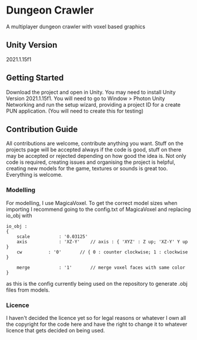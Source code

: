 # Dungeon Crawler
 A multiplayer dungeon crawler with voxel based graphics

## Unity Version
2021.1.15f1

## Getting Started
Download the project and open in Unity. You may need to install Unity Version 2021.1.15f1.
You will need to go to Window > Photon Unity Networking and run the setup wizard, providing a project ID for a create PUN application. (You will need to create this for testing)

## Contribution Guide
All contributions are welcome, contribute anything you want. Stuff on the projects page will be accepted always if the code is good, stuff on there may be accepted or rejected depending on how good the idea is.
Not only code is required, creating issues and organising the project is helpful, creating new models for the game, textures or sounds is great too. Everything is welcome.

### Modelling
For modelling, I use MagicaVoxel. To get the correct model sizes when importing I recommend going to the config.txt of MagicaVoxel and replacing io_obj with
```
io_obj :
{
	scale			: '0.03125'
	axis			: 'XZ-Y'	// axis : { 'XYZ' : Z up; 'XZ-Y' Y up }
	cw			: '0'		// { 0 : counter clockwise; 1 : clockwise }

	merge			: '1'		// merge voxel faces with same color
}
```
as this is the config currently being used on the repository to generate .obj files from models.

### Licence
I haven't decided the licence yet so for legal reasons or whatever I own all the copyright for the code here and have the right to change it to whatever licence that gets decided on being used.

